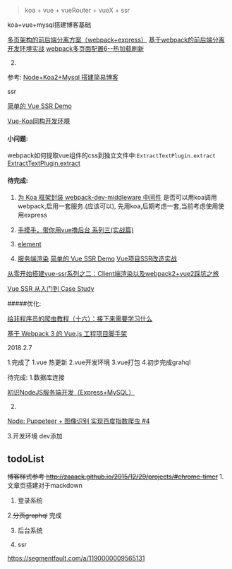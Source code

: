 >koa + vue + vueRouter + vueX + ssr

koa+vue+mysql搭建博客基础

[多页架构的前后端分离方案（webpack+express）](https://segmentfault.com/a/1190000008644787)
[基于webpack的前后端分离开发环境实战](https://segmentfault.com/a/1190000009266900)
[webpack多页面配置6--热加载刷新](https://godbasin.github.io/2017/08/19/webpack-multi-project-6-hot-reload/)

2.
参考:
[Node+Koa2+Mysql 搭建简易博客](http://www.wclimb.site/2017/07/12/Node-Koa2-Mysql-%E6%90%AD%E5%BB%BA%E7%AE%80%E6%98%93%E5%8D%9A%E5%AE%A2/)


ssr

[简单的 Vue SSR Demo](https://juejin.im/entry/5a56c944518825734d1485bc)

[Vue-Koa同构开发环境](http://miaooo.me/article/Vue-Koa%E5%90%8C%E6%9E%84%E5%BC%80%E5%8F%91%E7%8E%AF%E5%A2%83)


#### 小问题:

webpack如何提取vue组件的css到独立文件中:`ExtractTextPlugin.extract`
[ExtractTextPlugin.extract](https://segmentfault.com/q/1010000005363929)



#### 待完成:
1. [为 Koa 框架封装 webpack-dev-middleware 中间件](https://segmentfault.com/a/1190000004883199)
是否可以用koa调用webpack,启用一套服务.(应该可以), 先用koa,后期考虑一套,当前考虑使用使用express

2. [手摸手，带你用vue撸后台 系列三(实战篇)](https://segmentfault.com/a/1190000009762198)

3. [element](http://element-cn.eleme.io/#/zh-CN/component/cascader)

4. [服务端渲染](https://segmentfault.com/a/1190000012294822)
    [简单的 Vue SSR Demo](https://juejin.im/entry/5a56c944518825734d1485bc)
[Vue项目SSR改造实战](https://segmentfault.com/a/1190000009373793)

[从零开始搭建vue-ssr系列之二：Client端渲染以及webpack2+vue2踩坑之旅](https://segmentfault.com/a/1190000009372772)

[Vue SSR 从入门到 Case Study](https://juejin.im/post/58f2ceffa0bb9f006a990e30)

#####优化:

[给非程序员的爬虫教程（十六）：接下来需要学习什么](http://blog.sevenplus.me/)

[基于 Webpack 3 的 Vue.js 工程项目脚手架](https://zhuanlan.zhihu.com/p/27960679)

2018.2.7

1.完成了
1.vue 热更新
2.vue开发环境
3.vue打包
4.初步完成grahql

待完成:
1.数据库连接


[初识NodeJS服务端开发（Express+MySQL）](http://www.alloyteam.com/2015/03/sexpressmysql/)

2.
[Node: Puppeteer + 图像识别 实现百度指数爬虫 #4](https://github.com/Coffcer/Blog/issues/4)

3.开发环境 dev添加


## todoList
~~博客样式参考  http://zaaack.github.io/2015/12/29/projects/#chrome-timer~~
1.文章页搭建对于mackdown

1. 登录系统

2.~~分页graphql~~  完成

3. 后台系统 

4. ssr

https://segmentfault.com/a/1190000009565131